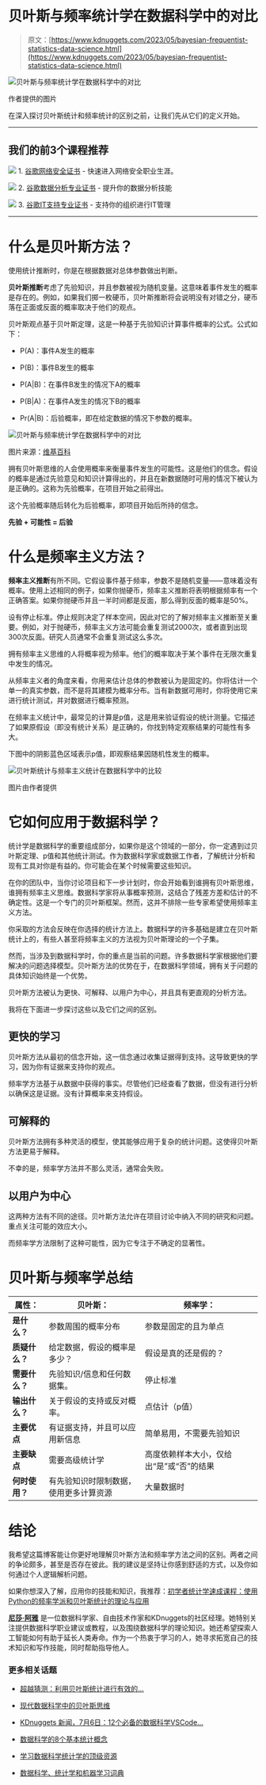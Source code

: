 # 贝叶斯与频率统计学在数据科学中的对比

> 原文：[https://www.kdnuggets.com/2023/05/bayesian-frequentist-statistics-data-science.html](https://www.kdnuggets.com/2023/05/bayesian-frequentist-statistics-data-science.html)

![贝叶斯与频率统计学在数据科学中的对比](../Images/9223da5d1c76e3a1a76ca932a3bcaf20.png)

作者提供的图片

在深入探讨贝叶斯统计和频率统计的区别之前，让我们先从它们的定义开始。

* * *

## 我们的前3个课程推荐

![](../Images/0244c01ba9267c002ef39d4907e0b8fb.png) 1\. [谷歌网络安全证书](https://www.kdnuggets.com/google-cybersecurity) - 快速进入网络安全职业生涯。

![](../Images/e225c49c3c91745821c8c0368bf04711.png) 2\. [谷歌数据分析专业证书](https://www.kdnuggets.com/google-data-analytics) - 提升你的数据分析技能

![](../Images/0244c01ba9267c002ef39d4907e0b8fb.png) 3\. [谷歌IT支持专业证书](https://www.kdnuggets.com/google-itsupport) - 支持你的组织进行IT管理

* * *

# 什么是贝叶斯方法？

使用统计推断时，你是在根据数据对总体参数做出判断。

**贝叶斯推断**考虑了先验知识，并且参数被视为随机变量。这意味着事件发生的概率是存在的。例如，如果我们掷一枚硬币，贝叶斯推断将会说明没有对错之分，硬币落在正面或反面的概率取决于他们的观点。

贝叶斯观点基于贝叶斯定理，这是一种基于先验知识计算事件概率的公式。公式如下：

+   P(A)：事件A发生的概率

+   P(B)：事件B发生的概率

+   P(A|B)：在事件B发生的情况下A的概率

+   P(B|A)：在事件A发生的情况下B的概率

+   Pr(A|B)：后验概率，即在给定数据的情况下参数的概率。

![贝叶斯与频率统计学在数据科学中的对比](../Images/34eaaf247e0bd20cece911f04fc0a48d.png)

图片来源：[维基百科](https://en.wikipedia.org/wiki/Bayes%27_theorem)

拥有贝叶斯思维的人会使用概率来衡量事件发生的可能性。这是他们的信念。假设的概率是通过先验意见和知识计算得出的，并且在新数据随时可用的情况下被认为是正确的。这称为先验概率，在项目开始之前得出。

这个先验概率随后转化为后验概率，即项目开始后所持的信念。

**先验 + 可能性 = 后验**

# 什么是频率主义方法？

**频率主义推断**有所不同。它假设事件基于频率，参数不是随机变量——意味着没有概率。使用上述相同的例子，如果你抛硬币，频率主义推断将表明根据频率有一个正确答案。如果你抛硬币并且一半时间都是反面，那么得到反面的概率是50%。

设有停止标准。停止规则决定了样本空间，因此对它的了解对频率主义推断至关重要。例如，对于抛硬币，频率主义方法可能会重复测试2000次，或者直到出现300次反面。研究人员通常不会重复测试这么多次。

拥有频率主义思维的人将概率视为频率。他们的概率取决于某个事件在无限次重复中发生的情况。

从频率主义者的角度来看，你用来估计总体的参数被认为是固定的。你将估计一个单一的真实参数，而不是将其建模为概率分布。当有新数据可用时，你将使用它来进行统计测试，并对数据进行概率预测。

在频率主义统计中，最常见的计算是p值，这是用来验证假设的统计测量。它描述了如果原假设（即没有统计关系）是正确的，你找到特定观察结果的可能性有多大。

下图中的阴影蓝色区域表示p值，即观察结果因随机性发生的概率。

![贝叶斯统计与频率主义统计在数据科学中的比较](../Images/b55e86a63df948ecdb63f8297fd62745.png)

图片由作者提供

# 它如何应用于数据科学？

统计学是数据科学的重要组成部分，如果你是这个领域的一部分，你一定遇到过贝叶斯定理、p值和其他统计测试。作为数据科学家或数据工作者，了解统计分析和现有工具对你是有益的。你可能会在某个时候需要这些知识。

在你的团队中，当你讨论项目和下一步计划时，你会开始看到谁拥有贝叶斯思维，谁拥有频率主义思维。数据科学家将从事概率预测，这结合了残差方差和估计的不确定性。这是一个专门的贝叶斯框架。然而，这并不排除一些专家希望使用频率主义方法。

你采取的方法会反映在你选择的统计方法上。数据科学的许多基础是建立在贝叶斯统计上的，有些人甚至将频率主义的方法视为贝叶斯理论的一个子集。

然而，当涉及到数据科学时，你的重点是当前的问题。许多数据科学家根据他们要解决的问题选择模型。贝叶斯方法的优势在于，在数据科学领域，拥有关于问题的具体知识始终是一个优势。

贝叶斯方法被认为更快、可解释、以用户为中心，并且具有更直观的分析方法。

我将在下面进一步探讨这些以及它们之间的区别。

## 更快的学习

贝叶斯方法从最初的信念开始，这一信念通过收集证据得到支持。这导致更快的学习，因为你有证据来支持你的观点。

频率学方法基于从数据中获得的事实。尽管他们已经查看了数据，但没有进行分析以确保这是证据。没有计算概率来支持假设。

## 可解释的

贝叶斯方法拥有多种灵活的模型，使其能够应用于复杂的统计问题。这使得贝叶斯方法更易于解释。

不幸的是，频率学方法并不那么灵活，通常会失败。

## 以用户为中心

这两种方法有不同的途径。贝叶斯方法允许在项目讨论中纳入不同的研究和问题。重点关注可能的效应大小。

而频率学方法限制了这种可能性，因为它专注于不确定的显著性。

# 贝叶斯与频率学总结

| **属性：** | **贝叶斯：** | **频率学：** |
| --- | --- | --- |
| **是什么？** | 参数周围的概率分布 | 参数是固定的且为单点 |
| **质疑什么？** | 给定数据，假设的概率是多少？ | 假设是真的还是假的？ |
| **需要什么？** | 先验知识/信息和任何数据集。 | 停止标准 |
| **输出什么？** | 关于假设的支持或反对概率。 | 点估计（p值） |
| **主要优点** | 有证据支持，并且可以应用新信息 | 简单易用，不需要先验知识 |
| **主要缺点** | 需要高级统计学 | 高度依赖样本大小，仅给出“是”或“否”的结果 |
| **何时使用？** | 有先验知识时限制数据，使用更多计算资源 | 大量数据时 |

# 结论

我希望这篇博客能让你更好地理解贝叶斯方法和频率学方法之间的区别。两者之间的争论颇多，甚至是否存在彼此。我的建议是坚持让你感到舒适的方式，以及你如何通过个人逻辑解析问题。

如果你想深入了解，应用你的技能和知识，我推荐：[初学者统计学速成课程：使用Python的频率学派和贝叶斯统计的理论与应用](https://www.amazon.co.uk/Statistics-Crash-Course-Beginners-Applications/dp/1734790164)

**[尼莎·阿雅](https://www.linkedin.com/in/nisha-arya-ahmed/)** 是一位数据科学家、自由技术作家和KDnuggets的社区经理。她特别关注提供数据科学职业建议或教程，以及围绕数据科学的理论知识。她还希望探索人工智能如何有助于延长人类寿命。作为一个热衷于学习的人，她寻求拓宽自己的技术知识和写作技能，同时帮助指导他人。

### 更多相关话题

+   [超越猜测：利用贝叶斯统计进行有效的…](https://www.kdnuggets.com/beyond-guesswork-leveraging-bayesian-statistics-for-effective-article-title-selection)

+   [现代数据科学中的贝叶斯思维](https://www.kdnuggets.com/bayesian-thinking-in-modern-data-science)

+   [KDnuggets 新闻，7月6日：12个必备的数据科学VSCode…](https://www.kdnuggets.com/2022/n27.html)

+   [数据科学的8个基本统计概念](https://www.kdnuggets.com/2020/06/8-basic-statistics-concepts.html)

+   [学习数据科学统计学的顶级资源](https://www.kdnuggets.com/2021/12/springboard-top-resources-learn-data-science-statistics.html)

+   [数据科学、统计学和机器学习词典](https://www.kdnuggets.com/2022/05/data-science-statistics-machine-learning-dictionary.html)

